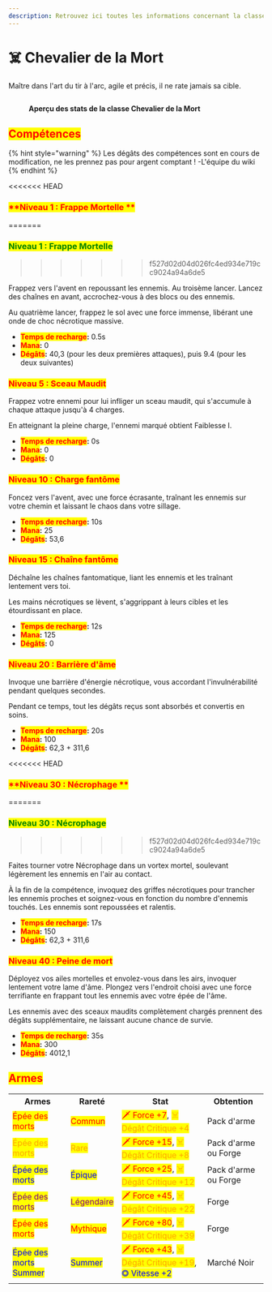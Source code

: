 ```yaml
---
description: Retrouvez ici toutes les informations concernant la classe Chevalier de la Mort
---
```


# ☠️ Chevalier de la Mort
Maître dans l'art du tir à l'arc, agile et précis, il ne rate jamais sa cible.

<figure><img src="../.gitbook/assets/Les_Classes/Chevalier_de_la_Mort.png" alt=""><figcaption><p><strong>Aperçu des stats de la classe Chevalier de la Mort</strong></p></figcaption></figure>

## <mark style="color:red;">Compétences</mark>

{% hint style="warning" %}
Les dégâts des compétences sont en cours de modification, ne les prennez pas pour argent comptant !
-L'équipe du wiki
{% endhint %}

<<<<<<< HEAD
### <mark style="color:red;">**Niveau 1 : Frappe Mortelle **</mark>
=======
### <mark style="color:green;">**Niveau 1 : Frappe Mortelle**</mark>
>>>>>>> f527d02d04d026fc4ed934e719cc9024a94a6de5

Frappez vers l'avent en repoussant les ennemis. Au troisème lancer. Lancez des chaînes en avant, accrochez-vous à des blocs ou des ennemis.

Au quatrième lancer, frappez le sol avec une force immense, libérant une onde de choc nécrotique massive.

* <mark style="color:red;">**Temps de recharge**</mark>**:** 0.5s
* <mark style="color:red;">**Mana**</mark>**:** 0
* <mark style="color:red;">**Dégâts**</mark>**:** 40,3 (pour les deux premières attaques), puis 9.4 (pour les deux suivantes)

### <mark style="color:red;">**Niveau 5 : Sceau Maudit**</mark>

Frappez votre ennemi pour lui infliger un sceau maudit, qui s'accumule à chaque attaque jusqu'à 4 charges.

En atteignant la pleine charge, l'ennemi marqué obtient Faiblesse I.

* <mark style="color:red;">**Temps de recharge**</mark>**:** 0s
* <mark style="color:red;">**Mana**</mark>**:** 0
* <mark style="color:red;">**Dégâts**</mark>**:** 0

### <mark style="color:red;">**Niveau 10 : Charge fantôme**</mark>

Foncez vers l'avent, avec une force écrasante, traînant les ennemis sur votre chemin et laissant le chaos dans votre sillage.

* <mark style="color:red;">**Temps de recharge**</mark>**:** 10s
* <mark style="color:red;">**Mana**</mark>**:** 25
* <mark style="color:red;">**Dégâts**</mark>**:** 53,6

### <mark style="color:red;">**Niveau 15 : Chaîne fantôme**</mark>

Déchaîne les chaînes fantomatique, liant les ennemis et les traînant lentement vers toi.

Les mains nécrotiques se lèvent, s'aggrippant à leurs cibles et les étourdissant en place.

* <mark style="color:red;">**Temps de recharge**</mark>**:** 12s
* <mark style="color:red;">**Mana**</mark>**:** 125
* <mark style="color:red;">**Dégâts**</mark>**:** 0

### <mark style="color:red;">**Niveau 20 : Barrière d'âme**</mark>

Invoque une barrière d'énergie nécrotique, vous accordant l'invulnérabilité pendant quelques secondes.

Pendant ce temps, tout les dégâts reçus sont absorbés et convertis en soins.

* <mark style="color:red;">**Temps de recharge**</mark>**:** 20s
* <mark style="color:red;">**Mana**</mark>**:** 100
* <mark style="color:red;">**Dégâts**</mark>**:**  62,3 + 311,6

<<<<<<< HEAD
### <mark style="color:red;">**Niveau 30 : Nécrophage **</mark>
=======
### <mark style="color:green;">**Niveau 30 : Nécrophage**</mark>
>>>>>>> f527d02d04d026fc4ed934e719cc9024a94a6de5

Faites tourner votre Nécrophage dans un vortex mortel, soulevant légèrement les ennemis en l'air au contact.

À la fin de la compétence, invoquez des griffes nécrotiques pour trancher les ennemis proches et soignez-vous en fonction du nombre d'ennemis touchés. Les ennemis sont repoussées et ralentis.

* <mark style="color:red;">**Temps de recharge**</mark>**:** 17s
* <mark style="color:red;">**Mana**</mark>**:** 150
* <mark style="color:red;">**Dégâts**</mark>**:** 62,3 + 311,6

### <mark style="color:red;">**Niveau 40 : Peine de mort**</mark>

Déployez vos ailes mortelles et envolez-vous dans les airs, invoquer lentement votre lame d'âme. Plongez vers l'endroit choisi avec une force terrifiante en frappant tout les ennemis avec votre épée de l'âme.

Les ennemis avec des sceaux maudits complètement chargés prennent des dégâts supplémentaire, ne laissant aucune chance de survie.

* <mark style="color:red;">**Temps de recharge**</mark>**:** 35s
* <mark style="color:red;">**Mana**</mark>**:** 300
* <mark style="color:red;">**Dégâts**</mark>**:** 4012,1

## <mark style="color:red;">Armes</mark>

<table>
  <tr>
    <th>Armes</th>
    <th>Rareté</th>
    <th>Stat</th>
    <th>Obtention</th>
  </tr>
  <tr>
    <td><mark style="color:red;">Épée des morts</mark></td>
    <td><mark style="color:red;">Commun</mark></td>
    <td><mark style="color:red;">🗡 Force +7</mark>, <mark style="color:orange;">☠ Dégât Critique +4</mark></td>
    <td>Pack d'arme</td>
  </tr>
  <tr>
    <td><mark style="color:orange;">Épée des morts</mark></td>
    <td><mark style="color:orange;">Rare</mark></td>
    <td><mark style="color:red;">🗡 Force +15</mark>, <mark style="color:orange;">☠ Dégât Critique +8</mark></td>
    <td>Pack d'arme ou Forge</td>
  </tr>
  <tr>
    <td><mark style="color:blue;">Épée des morts</mark></td>
    <td><mark style="color:blue;">Épique</mark></td>
    <td><mark style="color:red;">🗡 Force +25</mark>, <mark style="color:orange;">☠ Dégât Critique +12</mark></td>
    <td>Pack d'arme ou Forge</td>
  </tr>
  <tr>
    <td><mark style="color:purple;">Épée des morts</mark></td>
    <td><mark style="color:purple;">Légendaire</mark></td>
    <td><mark style="color:red;">🗡 Force +45</mark>, <mark style="color:orange;">☠ Dégât Critique +22</mark></td>
    <td>Forge</td>
  </tr>
  <tr>
    <td><mark style="color:red;">Épée des morts</mark></td>
    <td><mark style="color:red;">Mythique</mark></td>
    <td><mark style="color:red;">🗡 Force +80</mark>, <mark style="color:orange;">☠ Dégât Critique +39</mark></td>
    <td>Forge</td>
  </tr>
  <tr>
    <td><mark style="color:blue;">Épée des morts Summer</mark></td>
    <td><mark style="color:blue;">Summer</mark></td>
    <td><mark style="color:red;">🗡 Force +43</mark>, <mark style="color:orange;">☠ Dégât Critique +19</mark>, <mark style="color:blue;">◎ Vitesse +2</mark></td>
    <td>Marché Noir</td>
  </tr>
</table>